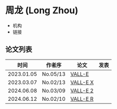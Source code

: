 # 周龙 (Long Zhou)

- 机构
- 链接

## 论文列表

| 时间 | 作者序 | 论文 | 发表 |
|:-:|:-:|---|---|
| 2023.01.05 | No.05/13 | [VALL-E](../Models/Speech_LLM/2023.01.05_VALL-E.md) |
| 2023.03.07 | No.02/13 | [VALL-E X](../Models/Speech_LLM/2023.03.07_VALL-E_X.md) |
| 2024.06.08 | No.03/09 | [VALL-E 2](../Models/Speech_LLM/2024.06.08_VALL-E2.md) |
| 2024.06.12 | No.02/10 | [VALL-E R](../Models/Speech_LLM/2024.06.12_VALL-E_R.md) |